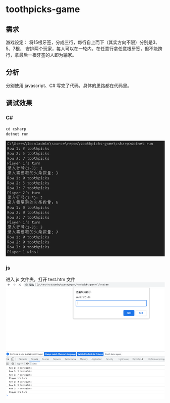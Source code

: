 <!--
 * @Date: 2022-12-07 16:22:14
 * @LastEditors: Jason Chen
 * @LastEditTime: 2022-12-07 17:02:16
 * @FilePath: /toothpicks-game/README.md
-->
# toothpicks-game

## 需求
游戏设定：
将15根牙签，分成三行，每行自上而下（其实方向不限）分别是3、5、7根， 安排两个玩家，每人可以在一轮内，在任意行拿任意根牙签，但不能跨行，拿最后一根牙签的人即为输家。

## 分析
分别使用 javascript、C# 写完了代码，具体的思路都在代码里。

## 调试效果
### C# 
```
cd csharp
dotnet run
```
![Alt text](./docs/csharp-debug.PNG)

### js
进入 js 文件夹，打开 test.htm 文件
![Alt text](./docs/js-debug.PNG)
